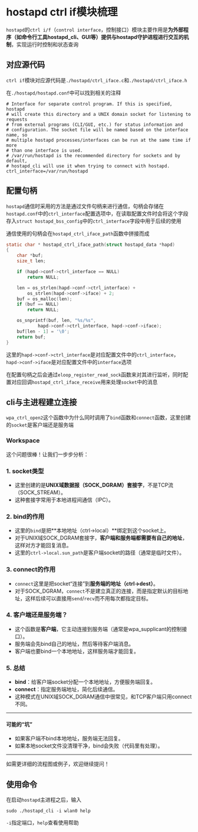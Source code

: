 # hostapd ctrl if模块梳理

`hostapd`的`ctrl i/f`（`control interface`，控制接口）模块主要作用是**为外部程序（如命令行工具hostapd_cli、GUI等）提供与hostapd守护进程进行交互的机制**，实现运行时控制和状态查询



## 对应源代码

`ctrl if`模块对应源代码是`./hostapd/ctrl_iface.c`和`./hostapd/ctrl_iface.h`

在`./hostapd/hostapd.conf`中可以找到相关的注释

```shell
# Interface for separate control program. If this is specified, hostapd
# will create this directory and a UNIX domain socket for listening to requests
# from external programs (CLI/GUI, etc.) for status information and
# configuration. The socket file will be named based on the interface name, so
# multiple hostapd processes/interfaces can be run at the same time if more
# than one interface is used.
# /var/run/hostapd is the recommended directory for sockets and by default,
# hostapd_cli will use it when trying to connect with hostapd.
ctrl_interface=/var/run/hostapd
```



## 配置句柄

`hostapd`通信时采用的方法是通过文件句柄来进行通信，句柄会存储在`hostapd.conf`中的`ctrl_interface`配置选项中，在读取配置文件时会将这个字段存入`struct hostapd_bss_config`中的`ctrl_interface`字段中用于后续的使用

通信使用的句柄会在`hostapd_ctrl_iface_path`函数中拼接而成

```c
static char * hostapd_ctrl_iface_path(struct hostapd_data *hapd)
{
	char *buf;
	size_t len;

	if (hapd->conf->ctrl_interface == NULL)
		return NULL;

	len = os_strlen(hapd->conf->ctrl_interface) +
		os_strlen(hapd->conf->iface) + 2;
	buf = os_malloc(len);
	if (buf == NULL)
		return NULL;

	os_snprintf(buf, len, "%s/%s",
		    hapd->conf->ctrl_interface, hapd->conf->iface);
	buf[len - 1] = '\0';
	return buf;
}
```

这里的`hapd->conf->ctrl_interface`是对应配置文件中的`ctrl_interface`，`hapd->conf->iface`是对应配置文件中的`interface`选项

在配置句柄之后会通过`eloop_register_read_sock`函数来对其进行监听，同时配置对应回调`hostapd_ctrl_iface_receive`用来处理`socket`中的消息



## cli与主进程建立连接

`wpa_ctrl_open2`这个函数中为什么同时调用了`bind`函数和`connect`函数，这里创建的`socket`是客户端还是服务端

### Workspace

这个问题很棒！让我们一步步分析：

### 1. socket类型

- 这里创建的是**UNIX域数据报（SOCK_DGRAM）套接字**，不是TCP流（SOCK_STREAM）。
- 这种套接字常用于本地进程间通信（IPC）。

### 2. bind的作用

- 这里的`bind`是把**本地地址（ctrl->local）**绑定到这个socket上。
- 对于UNIX域SOCK_DGRAM套接字，**客户端和服务端都需要有自己的地址**，这样对方才能回复消息。
- 这里的`ctrl->local.sun_path`是客户端socket的路径（通常是临时文件）。

### 3. connect的作用

- `connect`这里是把socket“连接”到**服务端的地址（ctrl->dest）**。
- 对于SOCK_DGRAM，`connect`不是建立真正的连接，而是指定默认的目标地址，这样后续可以直接用`send`/`recv`而不用每次都指定目标。

### 4. 客户端还是服务端？

- 这个函数是**客户端**，它主动连接到服务端（通常是wpa_supplicant的控制接口）。
- 服务端会先bind自己的地址，然后等待客户端消息。
- 客户端也要bind一个本地地址，这样服务端才能回复。

### 5. 总结

- **bind**：给客户端socket分配一个本地地址，方便服务端回复。
- **connect**：指定服务端地址，简化后续通信。
- 这种模式在UNIX域SOCK_DGRAM通信中很常见，和TCP客户端只用connect不同。

------

#### 可能的“坑”

- 如果客户端不bind本地地址，服务端无法回复。
- 如果本地socket文件没清理干净，bind会失败（代码里有处理）。

------

如需更详细的流程图或例子，欢迎继续提问！



## 使用命令

在启动`hostapd`主进程之后，输入

```shell
sudo ./hostapd_cli -i wlan0 help
```

`-i`指定端口，`help`查看使用帮助

